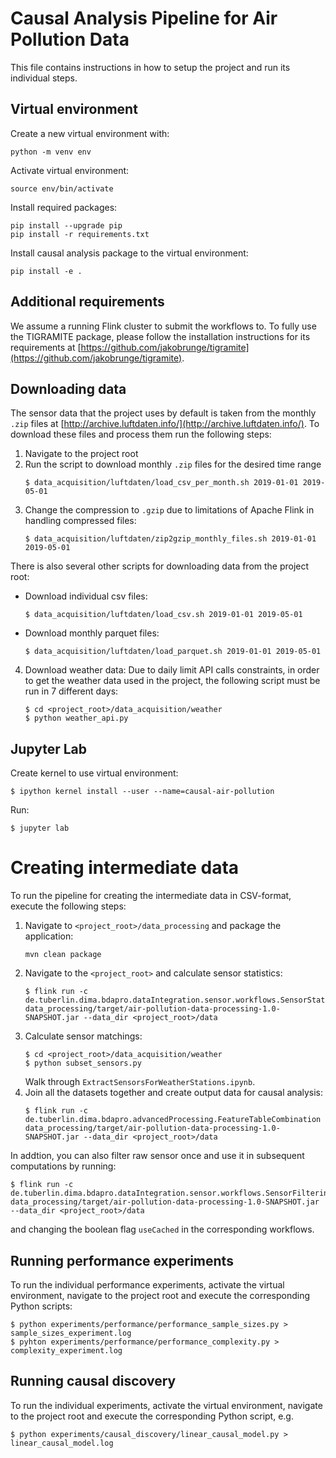 #  Causal Analysis Pipeline for Air Pollution Data

This file contains instructions in how to setup the project and run its individual steps.

## Virtual environment
Create a new virtual environment with:
```
python -m venv env
```

Activate virtual environment:
```
source env/bin/activate
```

Install required packages:
```
pip install --upgrade pip
pip install -r requirements.txt
```

Install causal analysis package to the virtual environment:
```
pip install -e .
```

## Additional requirements
We assume a running Flink cluster to submit the workflows to. To fully use the TIGRAMITE package, please follow
the installation instructions for its requirements at [https://github.com/jakobrunge/tigramite](https://github.com/jakobrunge/tigramite).

## Downloading data
The sensor data that the project uses by default is taken from the monthly `.zip` files at [http://archive.luftdaten.info/](http://archive.luftdaten.info/).
To download these files and process them run the following steps:
1. Navigate to the project root
2. Run the script to download monthly `.zip` files for the desired time range
    ```
    $ data_acquisition/luftdaten/load_csv_per_month.sh 2019-01-01 2019-05-01
    ```
3. Change the compression to `.gzip` due to limitations of Apache Flink in handling compressed files:
    ```
    $ data_acquisition/luftdaten/zip2gzip_monthly_files.sh 2019-01-01 2019-05-01
    ```

There is also several other scripts for downloading data from the project root:
 - Download individual csv files:
    ```
    $ data_acquisition/luftdaten/load_csv.sh 2019-01-01 2019-05-01
    ```
- Download monthly parquet files:
    ```
    $ data_acquisition/luftdaten/load_parquet.sh 2019-01-01 2019-05-01
 
    ```

4. Download weather data:
    Due to daily limit API calls constraints, in order to get the weather data used in the project, the following script must be run in 7 different days:
    ```
    $ cd <project_root>/data_acquisition/weather
    $ python weather_api.py
    ```

## Jupyter Lab
Create kernel to use virtual environment:
```
$ ipython kernel install --user --name=causal-air-pollution
```

Run:
```
$ jupyter lab
```

# Creating intermediate data
To run the pipeline for creating the intermediate data in CSV-format, execute the following steps:
1. Navigate to `<project_root>/data_processing` and package the application:
    ```
    mvn clean package
    ```
2. Navigate to the `<project_root>` and calculate sensor statistics:
    ```
    $ flink run -c de.tuberlin.dima.bdapro.dataIntegration.sensor.workflows.SensorStatistics data_processing/target/air-pollution-data-processing-1.0-SNAPSHOT.jar --data_dir <project_root>/data
    ```
3. Calculate sensor matchings:
    ```
    $ cd <project_root>/data_acquisition/weather
    $ python subset_sensors.py
    ```
    Walk through `ExtractSensorsForWeatherStations.ipynb`.
4. Join all the datasets together and create output data for causal analysis:
    ```
    $ flink run -c de.tuberlin.dima.bdapro.advancedProcessing.FeatureTableCombination data_processing/target/air-pollution-data-processing-1.0-SNAPSHOT.jar --data_dir <project_root>/data
    ```

In addtion, you can also filter raw sensor once and use it in subsequent computations by running:
```
$ flink run -c de.tuberlin.dima.bdapro.dataIntegration.sensor.workflows.SensorFiltering data_processing/target/air-pollution-data-processing-1.0-SNAPSHOT.jar --data_dir <project_root>/data
```
and changing the boolean flag ``useCached`` in the corresponding workflows. 

## Running performance experiments
To run the individual performance experiments, activate the virtual environment, navigate to the project root and execute the corresponding 
Python scripts:
```
$ python experiments/performance/performance_sample_sizes.py > sample_sizes_experiment.log
$ pyhton experiments/performance/performance_complexity.py > complexity_experiment.log
```

## Running causal discovery
To run the individual experiments, activate the virtual environment, navigate to the project root and execute the corresponding 
Python script, e.g.
```
$ python experiments/causal_discovery/linear_causal_model.py > linear_causal_model.log
```